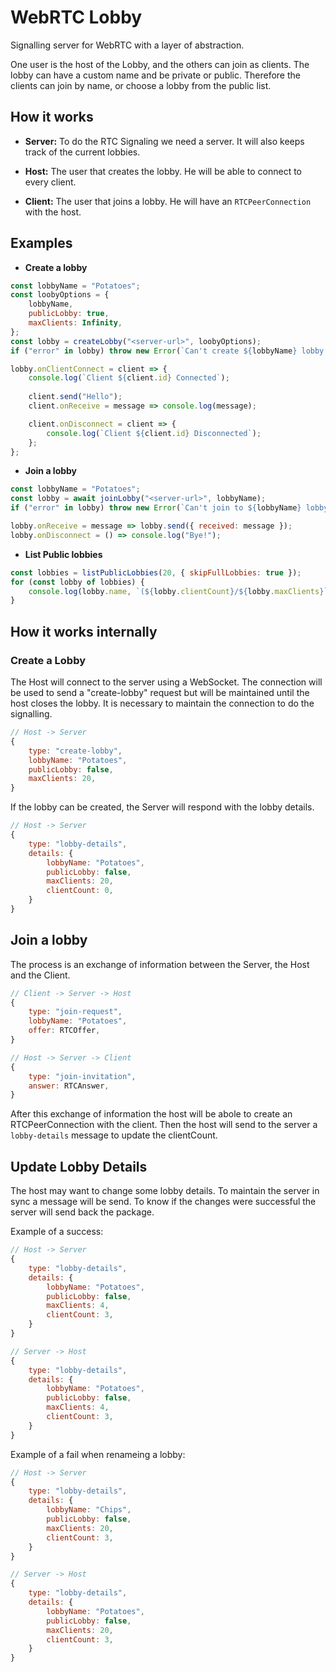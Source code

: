 # WebRTC Lobby

Signalling server for WebRTC with a layer of abstraction.

One user is the host of the Lobby, and the others can join as clients.
The lobby can have a custom name and be private or public.
Therefore the clients can join by name, or choose a lobby from the public list.

## How it works

- **Server:**
To do the RTC Signaling we need a server. It will also
keeps track of the current lobbies.

- **Host:**
The user that creates the lobby. He will be able to
connect to every client.

- **Client:**
The user that joins a lobby. He will have an `RTCPeerConnection` with the host.


## Examples

- **Create a lobby**
```javascript
const lobbyName = "Potatoes";
const loobyOptions = {
    lobbyName,
    publicLobby: true,
    maxClients: Infinity,
};
const lobby = createLobby("<server-url>", loobyOptions);
if ("error" in lobby) throw new Error(`Can't create ${lobbyName} lobby because: ${lobby.error}`);

lobby.onClientConnect = client => {
    console.log(`Client ${client.id} Connected`);
    
    client.send("Hello");
    client.onReceive = message => console.log(message);

    client.onDisconnect = client => {
        console.log(`Client ${client.id} Disconnected`);
    };
};
```

- **Join a lobby**
```javascript
const lobbyName = "Potatoes";
const lobby = await joinLobby("<server-url>", lobbyName);
if ("error" in lobby) throw new Error(`Can't join to ${lobbyName} lobby because: ${lobby.error}`);

lobby.onReceive = message => lobby.send({ received: message });
lobby.onDisconnect = () => console.log("Bye!");
```
- **List Public lobbies**
```javascript
const lobbies = listPublicLobbies(20, { skipFullLobbies: true });
for (const lobby of lobbies) {
    console.log(lobby.name, `(${lobby.clientCount}/${lobby.maxClients}`);
}
```

## How it works internally

### Create a Lobby

The Host will connect to the server using a WebSocket. The connection will be used to
send a "create-lobby" request but will be maintained until the host closes the lobby.
It is necessary to maintain the connection to do the signalling.

```javascript
// Host -> Server
{
    type: "create-lobby",
    lobbyName: "Potatoes",
    publicLobby: false,
    maxClients: 20,
}
```

If the lobby can be created, the Server will respond with the lobby details.

```javascript
// Host -> Server
{
    type: "lobby-details",
    details: {
        lobbyName: "Potatoes",
        publicLobby: false,
        maxClients: 20,
        clientCount: 0,
    }
}
```

## Join a lobby

The process is an exchange of information between the Server,
the Host and the Client.
```javascript
// Client -> Server -> Host
{
    type: "join-request",
    lobbyName: "Potatoes",
    offer: RTCOffer,
}

// Host -> Server -> Client
{
    type: "join-invitation",
    answer: RTCAnswer,
}
```

After this exchange of information the host will be abole to create an
RTCPeerConnection with the client. Then the host will send to the server
a `lobby-details` message to update the clientCount.


## Update Lobby Details

The host may want to change some lobby details. To maintain the server in sync
a message will be send. To know if the changes were successful the server will
send back the package.

Example of a success:
```javascript
// Host -> Server
{
    type: "lobby-details",
    details: {
        lobbyName: "Potatoes",
        publicLobby: false,
        maxClients: 4,
        clientCount: 3,
    }
}

// Server -> Host
{
    type: "lobby-details",
    details: {
        lobbyName: "Potatoes",
        publicLobby: false,
        maxClients: 4,
        clientCount: 3,
    }
}
```

Example of a fail when renameing a lobby:
```javascript
// Host -> Server
{
    type: "lobby-details",
    details: {
        lobbyName: "Chips",
        publicLobby: false,
        maxClients: 20,
        clientCount: 3,
    }
}

// Server -> Host
{
    type: "lobby-details",
    details: {
        lobbyName: "Potatoes",
        publicLobby: false,
        maxClients: 20,
        clientCount: 3,
    }
}
```

